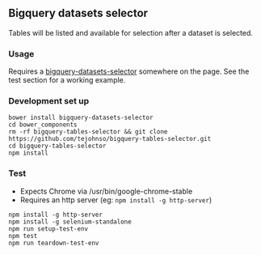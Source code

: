 ## Bigquery datasets selector
Tables will be listed and available for selection after a dataset is selected.

### Usage
Requires a [bigquery-datasets-selector](https://github.com/tejohnso/bigquery-datasets-selector) somewhere on the page.  See the test section for a working example.

### Development set up
```
bower install bigquery-datasets-selector
cd bower_components
rm -rf bigquery-tables-selector && git clone https://github.com/tejohnso/bigquery-tables-selector.git
cd bigquery-tables-selector
npm install
```

### Test

 - Expects Chrome via /usr/bin/google-chrome-stable
 - Requires an http server (eg: `npm install -g http-server`)

```
npm install -g http-server
npm install -g selenium-standalone
npm run setup-test-env
npm test
npm run teardown-test-env
```
